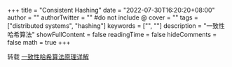 +++
title = "Consistent Hashing"
date = "2022-07-30T16:20:20+08:00"
author = ""
authorTwitter = "" #do not include @
cover = ""
tags = ["distributed systems", "hashing"]
keywords = ["", ""]
description = "一致性哈希算法"
showFullContent = false
readingTime = false
hideComments = false
math = true
+++

转载 [一致性哈希算法原理详解](https://blog.csdn.net/a745233700/article/details/120814088)



